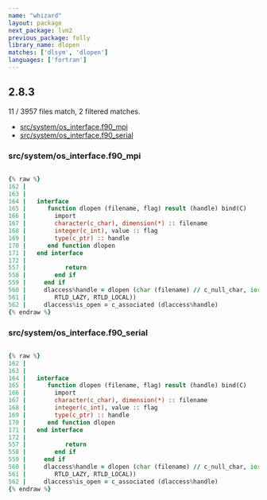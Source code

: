 ```yaml
---
name: "whizard"
layout: package
next_package: lvm2
previous_package: folly
library_name: dlopen
matches: ['dlsym', 'dlopen']
languages: ['fortran']
---
```

## 2.8.3
11 / 3957 files match, 2 filtered matches.

 - [src/system/os_interface.f90_mpi](#srcsystemos_interfacef90_mpi)
 - [src/system/os_interface.f90_serial](#srcsystemos_interfacef90_serial)

### src/system/os_interface.f90_mpi

```fortran

{% raw %}
162 | 
163 | 
164 |   interface
165 |      function dlopen (filename, flag) result (handle) bind(C)
166 |        import
167 |        character(c_char), dimension(*) :: filename
168 |        integer(c_int), value :: flag
169 |        type(c_ptr) :: handle
170 |      end function dlopen
171 |   end interface
172 | 
557 |           return
558 |        end if
559 |     end if
560 |     dlaccess%handle = dlopen (char (filename) // c_null_char, ior ( &
561 |        RTLD_LAZY, RTLD_LOCAL))
562 |     dlaccess%is_open = c_associated (dlaccess%handle)
{% endraw %}

```
### src/system/os_interface.f90_serial

```fortran

{% raw %}
162 | 
163 | 
164 |   interface
165 |      function dlopen (filename, flag) result (handle) bind(C)
166 |        import
167 |        character(c_char), dimension(*) :: filename
168 |        integer(c_int), value :: flag
169 |        type(c_ptr) :: handle
170 |      end function dlopen
171 |   end interface
172 | 
557 |           return
558 |        end if
559 |     end if
560 |     dlaccess%handle = dlopen (char (filename) // c_null_char, ior ( &
561 |        RTLD_LAZY, RTLD_LOCAL))
562 |     dlaccess%is_open = c_associated (dlaccess%handle)
{% endraw %}

```